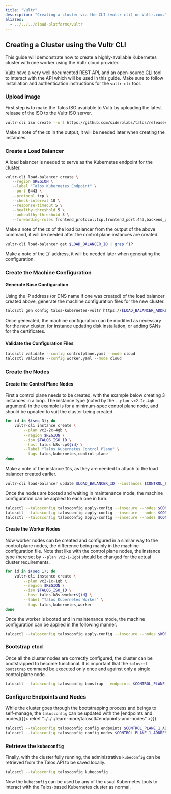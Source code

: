 ```yaml
---
title: "Vultr"
description: "Creating a cluster via the CLI (vultr-cli) on Vultr.com."
aliases: 
  - ../../../cloud-platforms/vultr
---
```


## Creating a Cluster using the Vultr CLI

This guide will demonstrate how to create a highly-available Kubernetes cluster with one worker using the Vultr cloud provider.

[Vultr](https://www.vultr.com/) have a very well documented REST API, and an open-source [CLI](https://github.com/vultr/vultr-cli) tool to interact with the API which will be used in this guide.
Make sure to follow installation and authentication instructions for the `vultr-cli` tool.

### Upload image

First step is to make the Talos ISO available to Vultr by uploading the latest release of the ISO to the Vultr ISO server.

```bash
vultr-cli iso create --url https://github.com/siderolabs/talos/releases/download/{{< release >}}/talos-amd64.iso
```

Make a note of the `ID` in the output, it will be needed later when creating the instances.

### Create a Load Balancer

A load balancer is needed to serve as the Kubernetes endpoint for the cluster.

```bash
vultr-cli load-balancer create \
   --region $REGION \
   --label "Talos Kubernetes Endpoint" \
   --port 6443 \
   --protocol tcp \
   --check-interval 10 \
   --response-timeout 5 \
   --healthy-threshold 5 \
   --unhealthy-threshold 3 \
   --forwarding-rules frontend_protocol:tcp,frontend_port:443,backend_protocol:tcp,backend_port:6443
```

Make a note of the `ID` of the load balancer from the output of the above command, it will be needed after the control plane instances are created.

```bash
vultr-cli load-balancer get $LOAD_BALANCER_ID | grep ^IP
```

Make a note of the `IP` address, it will be needed later when generating the configuration.

### Create the Machine Configuration

#### Generate Base Configuration

Using the IP address (or DNS name if one was created) of the load balancer created above, generate the machine configuration files for the new cluster.

```bash
talosctl gen config talos-kubernetes-vultr https://$LOAD_BALANCER_ADDRESS
```

Once generated, the machine configuration can be modified as necessary for the new cluster, for instance updating disk installation, or adding SANs for the certificates.

#### Validate the Configuration Files

```bash
talosctl validate --config controlplane.yaml --mode cloud
talosctl validate --config worker.yaml --mode cloud
```

### Create the Nodes

#### Create the Control Plane Nodes

First a control plane needs to be created, with the example below creating 3 instances in a loop.
The instance type (noted by the `--plan vc2-2c-4gb` argument) in the example is for a minimum-spec control plane node, and should be updated to suit the cluster being created.

```bash
for id in $(seq 3); do
    vultr-cli instance create \
        --plan vc2-2c-4gb \
        --region $REGION \
        --iso $TALOS_ISO_ID \
        --host talos-k8s-cp${id} \
        --label "Talos Kubernetes Control Plane" \
        --tags talos,kubernetes,control-plane
done
```

Make a note of the instance `ID`s, as they are needed to attach to the load balancer created earlier.

```bash
vultr-cli load-balancer update $LOAD_BALANCER_ID --instances $CONTROL_PLANE_1_ID,$CONTROL_PLANE_2_ID,$CONTROL_PLANE_3_ID
```

Once the nodes are booted and waiting in maintenance mode, the machine configuration can be applied to each one in turn.

```bash
talosctl --talosconfig talosconfig apply-config --insecure --nodes $CONTROL_PLANE_1_ADDRESS --file controlplane.yaml
talosctl --talosconfig talosconfig apply-config --insecure --nodes $CONTROL_PLANE_2_ADDRESS --file controlplane.yaml
talosctl --talosconfig talosconfig apply-config --insecure --nodes $CONTROL_PLANE_3_ADDRESS --file controlplane.yaml
```

#### Create the Worker Nodes

Now worker nodes can be created and configured in a similar way to the control plane nodes, the difference being mainly in the machine configuration file.
Note that like with the control plane nodes, the instance type (here set by `--plan vc2-1-1gb`) should be changed for the actual cluster requirements.

```bash
for id in $(seq 1); do
    vultr-cli instance create \
        --plan vc2-1c-1gb \
        --region $REGION \
        --iso $TALOS_ISO_ID \
        --host talos-k8s-worker${id} \
        --label "Talos Kubernetes Worker" \
        --tags talos,kubernetes,worker
done
```

Once the worker is booted and in maintenance mode, the machine configuration can be applied in the following manner.

```bash
talosctl --talosconfig talosconfig apply-config --insecure --nodes $WORKER_1_ADDRESS --file worker.yaml
```

### Bootstrap etcd

Once all the cluster nodes are correctly configured, the cluster can be bootstrapped to become functional.
It is important that the `talosctl bootstrap` command be executed only once and against only a single control plane node.

```bash
talosctl --talosconfig talosconfig boostrap --endpoints $CONTROL_PLANE_1_ADDRESS --nodes $CONTROL_PLANE_1_ADDRESS
```

### Configure Endpoints and Nodes

While the cluster goes through the bootstrapping process and beings to self-manage, the `talosconfig` can be updated with the [endpoints and nodes]({{< relref "../../../learn-more/talosctl#endpoints-and-nodes" >}}).

```bash
talosctl --talosconfig talosconfig config endpoints $CONTROL_PLANE_1_ADDRESS $CONTROL_PLANE_2_ADDRESS $CONTROL_PLANE_3_ADDRESS
talosctl --talosconfig talosconfig config nodes $CONTROL_PLANE_1_ADDRESS $CONTROL_PLANE_2_ADDRESS $CONTROL_PLANE_3_ADDRESS WORKER_1_ADDRESS
```

### Retrieve the `kubeconfig`

Finally, with the cluster fully running, the administrative `kubeconfig` can be retrieved from the Talos API to be saved locally.

```bash
talosctl --talosconfig talosconfig kubeconfig .
```

Now the `kubeconfig` can be used by any of the usual Kubernetes tools to interact with the Talos-based Kubernetes cluster as normal.
